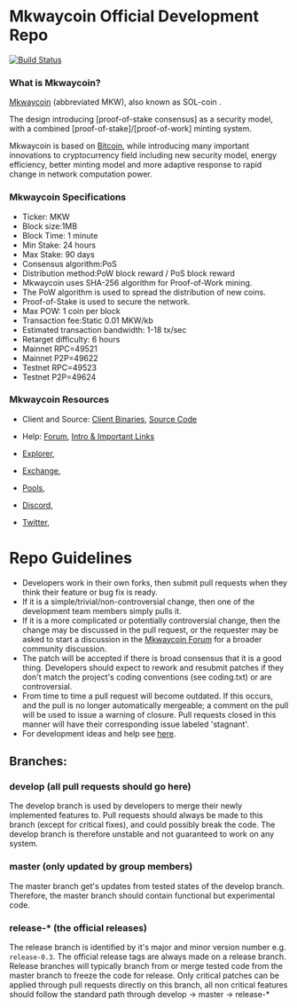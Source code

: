 Mkwaycoin Official Development Repo
==================================
[![Build Status](https://travis-ci.com/MkwayCoin/mkwaycoin.svg?branch=main)](https://travis-ci.com/Mkwaycoin/mkwaycoin)

### What is Mkwaycoin?
[Mkwaycoin](https://mkwaycoin.space) (abbreviated MKW), also known as SOL-coin .
  
  The design introducing [proof-of-stake consensus] as a security model, with a combined [proof-of-stake]/[proof-of-work] minting system. 
 
 Mkwaycoin is based on [Bitcoin](https://bitcoin.org), while introducing many important innovations to cryptocurrency field including new security model, energy efficiency, better minting model and more adaptive response to rapid change in network computation power.

### Mkwaycoin Specifications

 * Ticker: MKW
 * Block size:1MB
 * Block Time: 1 minute
 * Min Stake: 24 hours
 * Max Stake: 90 days
 * Consensus algorithm:PoS
 * Distribution method:PoW block reward / PoS block reward
 * Mkwaycoin uses SHA-256 algorithm for Proof-of-Work mining.
 * The PoW algorithm is used to spread the distribution of new coins.
 * Proof-of-Stake is used to secure the network.
 * Max POW: 1 coin per block
 * Transaction fee:Static 0.01 MKW/kb
 * Estimated transaction bandwidth: 1-18 tx/sec
 * Retarget difficulty: 6 hours
 * Mainnet RPC=49521
 * Mainnet P2P=49622
 * Testnet RPC=49523
 * Testnet P2P=49624
 

### Mkwaycoin Resources
* Client and Source:
[Client Binaries](https://github.com/MkwayCoin/mkwaycoin/releases),
[Source Code](https://github.com/Mkwaycoin/mkwaycoin)

* Help: 
[Forum](http://forum.mkwaycoin.space),
[Intro & Important Links](http://forum.mkwaycoin.space)
* [Explorer](http://explorer.mkwaycoin.space),
* [Exchange](https://exchange.mkwaycoin.space),
* [Pools](http://pools.mkwaycoin.space),
* [Discord](https://discord.gg/pyT5pt8),
* [Twitter](https://twitter.com/MkwayC),

Repo Guidelines
================================

* Developers work in their own forks, then submit pull requests when they think their feature or bug fix is ready.
* If it is a simple/trivial/non-controversial change, then one of the development team members simply pulls it.
* If it is a more complicated or potentially controversial change, then the change may be discussed in the pull request, or the requester may be asked to start a discussion in the [Mkwaycoin Forum](https://forum.mkwaycoin.space) for a broader community discussion. 
* The patch will be accepted if there is broad consensus that it is a good thing. Developers should expect to rework and resubmit patches if they don't match the project's coding conventions (see coding.txt) or are controversial.
* From time to time a pull request will become outdated. If this occurs, and the pull is no longer automatically mergeable; a comment on the pull will be used to issue a warning of closure.  Pull requests closed in this manner will have their corresponding issue labeled 'stagnant'.
* For development ideas and help see [here](http://forum.mkwaycoin.space).

## Branches:

### develop (all pull requests should go here)
The develop branch is used by developers to merge their newly implemented features to.
Pull requests should always be made to this branch (except for critical fixes), and could possibly break the code.
The develop branch is therefore unstable and not guaranteed to work on any system.

### master (only updated by group members)
The master branch get's updates from tested states of the develop branch.
Therefore, the master branch should contain functional but experimental code.

### release-* (the official releases)
The release branch is identified by it's major and minor version number e.g. `release-0.3`.
The official release tags are always made on a release branch.
Release branches will typically branch from or merge tested code from the master branch to freeze the code for release.
Only critical patches can be applied through pull requests directly on this branch, all non critical features should follow the standard path through develop -> master -> release-*
